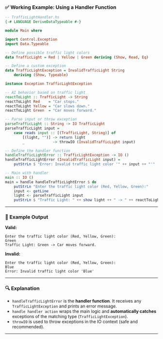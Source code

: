 

### ✅ Working Example: Using a Handler Function

```haskell
-- TrafficLightHandler.hs
{-# LANGUAGE DeriveDataTypeable #-}

module Main where

import Control.Exception
import Data.Typeable

-- Define possible traffic light colors
data TrafficLight = Red | Yellow | Green deriving (Show, Read, Eq)

-- Define a custom exception
data TrafficLightException = InvalidTrafficLight String
    deriving (Show, Typeable)

instance Exception TrafficLightException

-- AI behavior based on traffic light
reactToLight :: TrafficLight -> String
reactToLight Red    = "Car stops."
reactToLight Yellow = "Car slows down."
reactToLight Green  = "Car moves forward."

-- Parse input or throw exception
parseTrafficLight :: String -> IO TrafficLight
parseTrafficLight input =
    case reads input :: [(TrafficLight, String)] of
        [(light, "")] -> return light
        _             -> throwIO (InvalidTrafficLight input)

-- Define the handler function
handleTrafficLightError :: TrafficLightException -> IO ()
handleTrafficLightError (InvalidTrafficLight input) =
    putStrLn $ "Error: Invalid traffic light color '" ++ input ++ "'"

-- Main with handler
main :: IO ()
main = handle handleTrafficLightError $ do
    putStrLn "Enter the traffic light color (Red, Yellow, Green):"
    input <- getLine
    light <- parseTrafficLight input
    putStrLn $ "Traffic Light: " ++ show light ++ " -> " ++ reactToLight light
```

---



### 🧠 Example Output

**Valid:**

```
Enter the traffic light color (Red, Yellow, Green):
Green
Traffic Light: Green -> Car moves forward.
```

**Invalid:**

```
Enter the traffic light color (Red, Yellow, Green):
Blue
Error: Invalid traffic light color 'Blue'
```

---

### 🔍 Explanation

* `handleTrafficLightError` is the **handler function**. It receives any `TrafficLightException` and prints an error message.
* `handle handler action` wraps the main logic and **automatically catches** exceptions of the matching type (`TrafficLightException`).
* `throwIO` is used to throw exceptions in the IO context (safe and recommended).

---

